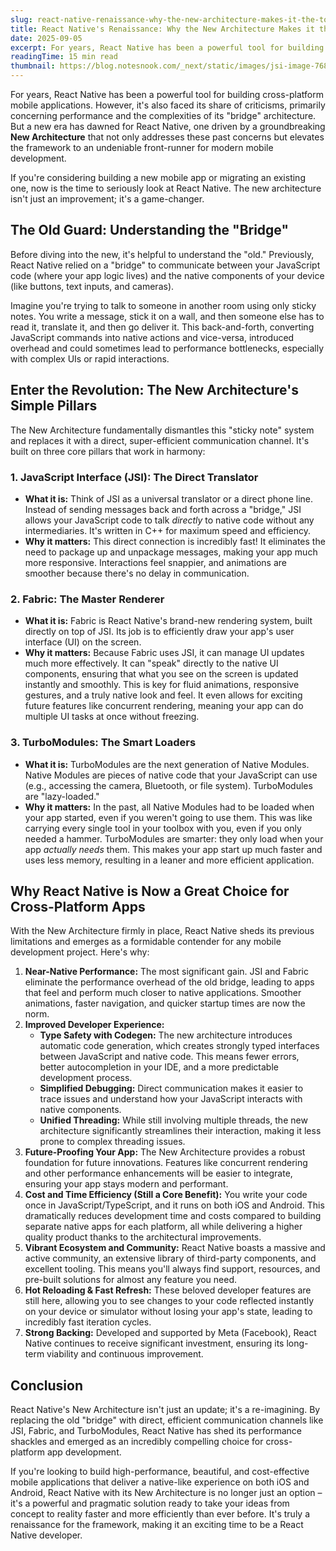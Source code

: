 ```yaml
---
slug: react-native-renaissance-why-the-new-architecture-makes-it-the-top-choice
title: React Native's Renaissance: Why the New Architecture Makes it the Top Choice for Cross-Platform Apps
date: 2025-09-05
excerpt: For years, React Native has been a powerful tool for building cross-platform mobile applications. However, it's also faced its share of criticisms, primarily concerning performance and the complexities of its "bridge" architecture.
readingTime: 15 min read
thumbnail: https://blog.notesnook.com/_next/static/images/jsi-image-768@1x-63b212966b39f8d1.png
---
```


For years, React Native has been a powerful tool for building cross-platform mobile applications. However, it's also faced its share of criticisms, primarily concerning performance and the complexities of its "bridge" architecture. But a new era has dawned for React Native, one driven by a groundbreaking **New Architecture** that not only addresses these past concerns but elevates the framework to an undeniable front-runner for modern mobile development.

If you're considering building a new mobile app or migrating an existing one, now is the time to seriously look at React Native. The new architecture isn't just an improvement; it's a game-changer.

## The Old Guard: Understanding the "Bridge"

Before diving into the new, it's helpful to understand the "old." Previously, React Native relied on a "bridge" to communicate between your JavaScript code (where your app logic lives) and the native components of your device (like buttons, text inputs, and cameras).

Imagine you're trying to talk to someone in another room using only sticky notes. You write a message, stick it on a wall, and then someone else has to read it, translate it, and then go deliver it. This back-and-forth, converting JavaScript commands into native actions and vice-versa, introduced overhead and could sometimes lead to performance bottlenecks, especially with complex UIs or rapid interactions.

## Enter the Revolution: The New Architecture's Simple Pillars

The New Architecture fundamentally dismantles this "sticky note" system and replaces it with a direct, super-efficient communication channel. It's built on three core pillars that work in harmony:

### 1. JavaScript Interface (JSI): The Direct Translator

- **What it is:** Think of JSI as a universal translator or a direct phone line. Instead of sending messages back and forth across a "bridge," JSI allows your JavaScript code to talk _directly_ to native code without any intermediaries. It's written in C++ for maximum speed and efficiency.
- **Why it matters:** This direct connection is incredibly fast! It eliminates the need to package up and unpackage messages, making your app much more responsive. Interactions feel snappier, and animations are smoother because there's no delay in communication.

### 2. Fabric: The Master Renderer

- **What it is:** Fabric is React Native's brand-new rendering system, built directly on top of JSI. Its job is to efficiently draw your app's user interface (UI) on the screen.
- **Why it matters:** Because Fabric uses JSI, it can manage UI updates much more effectively. It can "speak" directly to the native UI components, ensuring that what you see on the screen is updated instantly and smoothly. This is key for fluid animations, responsive gestures, and a truly native look and feel. It even allows for exciting future features like concurrent rendering, meaning your app can do multiple UI tasks at once without freezing.

### 3. TurboModules: The Smart Loaders

- **What it is:** TurboModules are the next generation of Native Modules. Native Modules are pieces of native code that your JavaScript can use (e.g., accessing the camera, Bluetooth, or file system). TurboModules are "lazy-loaded."
- **Why it matters:** In the past, all Native Modules had to be loaded when your app started, even if you weren't going to use them. This was like carrying every single tool in your toolbox with you, even if you only needed a hammer. TurboModules are smarter: they only load when your app _actually needs_ them. This makes your app start up much faster and uses less memory, resulting in a leaner and more efficient application.

## Why React Native is Now a Great Choice for Cross-Platform Apps

With the New Architecture firmly in place, React Native sheds its previous limitations and emerges as a formidable contender for any mobile development project. Here's why:

1.  **Near-Native Performance:** The most significant gain. JSI and Fabric eliminate the performance overhead of the old bridge, leading to apps that feel and perform much closer to native applications. Smoother animations, faster navigation, and quicker startup times are now the norm.
2.  **Improved Developer Experience:**
    - **Type Safety with Codegen:** The new architecture introduces automatic code generation, which creates strongly typed interfaces between JavaScript and native code. This means fewer errors, better autocompletion in your IDE, and a more predictable development process.
    - **Simplified Debugging:** Direct communication makes it easier to trace issues and understand how your JavaScript interacts with native components.
    - **Unified Threading:** While still involving multiple threads, the new architecture significantly streamlines their interaction, making it less prone to complex threading issues.
3.  **Future-Proofing Your App:** The New Architecture provides a robust foundation for future innovations. Features like concurrent rendering and other performance enhancements will be easier to integrate, ensuring your app stays modern and performant.
4.  **Cost and Time Efficiency (Still a Core Benefit):** You write your code once in JavaScript/TypeScript, and it runs on both iOS and Android. This dramatically reduces development time and costs compared to building separate native apps for each platform, all while delivering a higher quality product thanks to the architectural improvements.
5.  **Vibrant Ecosystem and Community:** React Native boasts a massive and active community, an extensive library of third-party components, and excellent tooling. This means you'll always find support, resources, and pre-built solutions for almost any feature you need.
6.  **Hot Reloading & Fast Refresh:** These beloved developer features are still here, allowing you to see changes to your code reflected instantly on your device or simulator without losing your app's state, leading to incredibly fast iteration cycles.
7.  **Strong Backing:** Developed and supported by Meta (Facebook), React Native continues to receive significant investment, ensuring its long-term viability and continuous improvement.

## Conclusion

React Native's New Architecture isn't just an update; it's a re-imagining. By replacing the old "bridge" with direct, efficient communication channels like JSI, Fabric, and TurboModules, React Native has shed its performance shackles and emerged as an incredibly compelling choice for cross-platform app development.

If you're looking to build high-performance, beautiful, and cost-effective mobile applications that deliver a native-like experience on both iOS and Android, React Native with its New Architecture is no longer just an option – it's a powerful and pragmatic solution ready to take your ideas from concept to reality faster and more efficiently than ever before. It's truly a renaissance for the framework, making it an exciting time to be a React Native developer.
